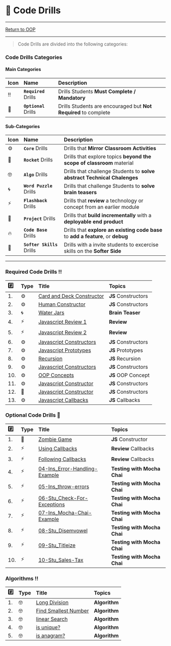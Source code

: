 # :dart: Code Drills

<hr> 

[Return to OOP](../../../README.md#OOP)

<hr>

> Code Drills are divided into the following categories: 

### Code Drills Categories

#### **Main Categories**

| Icon | Name | Description |
|:--|:--|:--|
| :bangbang:  | **`Required`** Drills  | Drills Students **Must Complete / Mandatory** |
| :diamond_shape_with_a_dot_inside:  | **`Optional`** Drills  | Drills Students are encouraged but **Not Required** to complete |

#### **Sub-Categories**

| Icon | Name | Description |
|:--|:--|:--|
| :gear:  | **`Core`** Drills  | Drills that **Mirror Classroom Activities**|
| :rocket:  | **`Rocket`** Drills  | Drills that explore topics **beyond the scope of classroom** material  |
| :nerd_face: | **`Algo`** Drills  | Drills that challenge Students to **solve abstract Technical Chalenges** |
| :cyclone: | **`Word Puzzle`** Drills  | Drills that challenge Students to **solve brain teasers**  |
|  :zap: | **`Flashback`** Drills  | Drills that **review** a technology or concept from an earlier module  |
| :triangular_flag_on_post: | **`Project`** Drills  | Drills that **build incrementally** with a **deployable end product** |
| :fire:  | **`Code Base`** Drills  | Drills that **explore an existing code base** to **add a feature**, or **debug** |
| :radio_button: | **`Softer Skills`** Drills  | Drills with a invite students to excercise skills on the **Softer Side** |

<hr> 

### Required Code Drills :bangbang:
| :hash: | Type | Title | Topics|
| :-- | :-- | :-- |:-- |
| 1. |:gear: | [Card and Deck Constructor](./00-required-code-drills/01-core-js-constructors-1) | **JS** Constructors
| 2. |:gear: | [Human Constructor](./00-required-code-drills/02-core-js-constructors-2) | **JS** Constructors
| 3. | :cyclone: | [Water Jars](./00-required-code-drills/03-brain-water-jars) | **Brain Teaser**
| 4. | :zap: | [Javascript Review 1](./00-required-code-drills/04-flash-js-review-1) | **Review**
| 5. | :zap: | [Javascript Review 2](./00-required-code-drills/05-flash-js-review-2) | **Review**
| 6. | :gear: | [Javascript Constructors](./00-required-code-drills/06-Programmers) | **JS** Constructors
| 7. | :gear: | [Javascript Prototypes](./00-required-code-drills/07-ProgrammersWithPrompt) | **JS** Prototypes
| 8. | :gear: | [Recursion](./00-required-code-drills/08-ProgrammersLoop) | **JS** Recursion
| 9. | :gear: | [Javascript Constructors](./00-required-code-drills/09-TeamManager) | **JS** Constructors
| 10. | :gear: | [OOP Concepts](./00-required-code-drills/10-OOP) | **JS** OOP Concept
| 11. | :gear: | [Javascript Constructor](./00-required-code-drills/11-Classrooms) | **JS** Constructors
| 12. | :rocket: | [Javascript Constructor](./00-required-code-drills/12-TVApp) | **JS** Constructors
| 13. | :gear: | [Javascript Callbacks](./00-required-code-drills/13-Callbacks) | **JS** Callbacks

###  Optional Code Drills :diamond_shape_with_a_dot_inside:
| :hash: | Type | Title | Topics|
| :-- | :-- | :-- |:-- |
| 1. | :triangular_flag_on_post: | [Zombie Game](./01-optional-code-drills/01-proj-zombie-constructor) | **JS** Constructor
| 2. | :zap: | [Using Callbacks](./01-optional-code-drills/02-flash-callbacks-1) | **Review** Callbacks
| 3. | :zap: | [Following Callbacks](./01-optional-code-drills/03-flash-callbacks-2) | **Review** Callbacks
| 4. | :zap: | [04-Ins_Error-Handling-Example](./01-optional-code-drills/04-Ins_Error-Handling-Example) | **Testing with Mocha Chai**
| 5. | :zap: | [05-Ins_throw-errors](./01-optional-code-drills/05-Ins_throw-errors) | **Testing with Mocha Chai**
| 6. | :zap: | [06-Stu_Check-For-Exceptions](./01-optional-code-drills/06-Stu_Check-For-Exceptions) | **Testing with Mocha Chai**
| 7. | :zap: | [07-Ins_Mocha-Chai-Example](./01-optional-code-drills/07-Ins_Mocha-Chai-Example) | **Testing with Mocha Chai**
| 8. | :zap: | [08-Stu_Disemvowel](./01-optional-code-drills/08-Stu_Disemvowel) | **Testing with Mocha Chai**
| 9. | :zap: | [09-Stu_Titleize](./01-optional-code-drills/09-Stu_Titleize) | **Testing with Mocha Chai**
| 10. | :zap: | [10-Stu_Sales-Tax](./01-optional-code-drills/10-Stu_Sales-Tax) | **Testing with Mocha Chai**

###  Algorithms :bangbang:
| :hash: | Type | Title | Topics|
| :-- | :-- | :-- |:-- |
| 1. | :nerd_face: | [Long Division](./02-Algorithms/01-algo-long-division) | **Algorithm**
| 2. | :nerd_face: | [Find Smallest Number](./02-Algorithms/02-algo-smallest-number) | **Algorithm**
| 3. | :nerd_face: | [linear Search](./02-Algorithms/03-linear-search) | **Algorithm**
| 4. | :nerd_face: | [is unique?](./02-Algorithms/04-is-unique) | **Algorithm**
| 5. | :nerd_face: | [is anagram?](./02-Algorithms/05-is-anagram) | **Algorithm**
